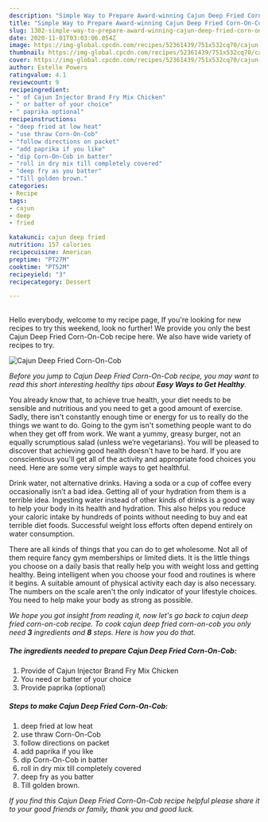 ```yaml
---
description: "Simple Way to Prepare Award-winning Cajun Deep Fried Corn-On-Cob"
title: "Simple Way to Prepare Award-winning Cajun Deep Fried Corn-On-Cob"
slug: 1302-simple-way-to-prepare-award-winning-cajun-deep-fried-corn-on-cob
date: 2020-11-01T03:03:06.054Z
image: https://img-global.cpcdn.com/recipes/52361439/751x532cq70/cajun-deep-fried-corn-on-cob-recipe-main-photo.jpg
thumbnail: https://img-global.cpcdn.com/recipes/52361439/751x532cq70/cajun-deep-fried-corn-on-cob-recipe-main-photo.jpg
cover: https://img-global.cpcdn.com/recipes/52361439/751x532cq70/cajun-deep-fried-corn-on-cob-recipe-main-photo.jpg
author: Estelle Powers
ratingvalue: 4.1
reviewcount: 9
recipeingredient:
- " of Cajun Injector Brand Fry Mix Chicken"
- " or batter of your choice"
- " paprika optional"
recipeinstructions:
- "deep fried at low heat"
- "use thraw Corn-On-Cob"
- "follow directions on packet"
- "add paprika if you like"
- "dip Corn-On-Cob in batter"
- "roll in dry mix till completely covered"
- "deep fry as you batter"
- "Till golden brown."
categories:
- Recipe
tags:
- cajun
- deep
- fried

katakunci: cajun deep fried 
nutrition: 157 calories
recipecuisine: American
preptime: "PT27M"
cooktime: "PT52M"
recipeyield: "3"
recipecategory: Dessert

---
```

<br>
Hello everybody, welcome to my recipe page, If you're looking for new recipes to try this weekend, look no further! We provide you only the best Cajun Deep Fried Corn-On-Cob recipe here. We also have wide variety of recipes to try.
<br>


![Cajun Deep Fried Corn-On-Cob](https://img-global.cpcdn.com/recipes/52361439/751x532cq70/cajun-deep-fried-corn-on-cob-recipe-main-photo.jpg)

<i>Before you jump to Cajun Deep Fried Corn-On-Cob recipe, you may want to read this short interesting healthy tips about <strong>Easy Ways to Get Healthy</strong>.</i>

You already know that, to achieve true health, your diet needs to be sensible and nutritious and you need to get a good amount of exercise. Sadly, there isn't constantly enough time or energy for us to really do the things we want to do. Going to the gym isn't something people want to do when they get off from work. We want a yummy, greasy burger, not an equally scrumptious salad (unless we’re vegetarians). You will be pleased to discover that achieving good health doesn't have to be hard. If you are conscientious you'll get all of the activity and appropriate food choices you need. Here are some very simple ways to get healthful.

Drink water, not alternative drinks. Having a soda or a cup of coffee every occasionally isn’t a bad idea. Getting all of your hydration from them is a terrible idea. Ingesting water instead of other kinds of drinks is a good way to help your body in its health and hydration. This also helps you reduce your caloric intake by hundreds of points without needing to buy and eat terrible diet foods. Successful weight loss efforts often depend entirely on water consumption.

There are all kinds of things that you can do to get wholesome. Not all of them require fancy gym memberships or limited diets. It is the little things you choose on a daily basis that really help you with weight loss and getting healthy. Being intelligent when you choose your food and routines is where it begins. A suitable amount of physical activity each day is also necessary. The numbers on the scale aren't the only indicator of your lifestyle choices. You need to help make your body as strong as possible. 


<i>We hope you got insight from reading it, now let's go back to cajun deep fried corn-on-cob recipe. To cook cajun deep fried corn-on-cob you only need <strong>3</strong> ingredients and <strong>8</strong> steps. Here is how you do that.
</i>

##### The ingredients needed to prepare Cajun Deep Fried Corn-On-Cob:

1. Provide  of Cajun Injector Brand Fry Mix Chicken
1. You need  or batter of your choice
1. Provide  paprika (optional)


##### Steps to make Cajun Deep Fried Corn-On-Cob:

1. deep fried at low heat
1. use thraw Corn-On-Cob
1. follow directions on packet
1. add paprika if you like
1. dip Corn-On-Cob in batter
1. roll in dry mix till completely covered
1. deep fry as you batter
1. Till golden brown.


<i>If you find this Cajun Deep Fried Corn-On-Cob recipe helpful please share it to your good friends or family, thank you and good luck.</i>
